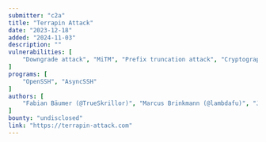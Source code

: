 ```yaml
---
submitter: "c2a"
title: "Terrapin Attack"
date: "2023-12-18"
added: "2024-11-03"
description: ""
vulnerabilities: [
    "Downgrade attack", "MiTM", "Prefix truncation attack", "Cryptographic issues"
]
programs: [
    "OpenSSH", "AsyncSSH"
]
authors: [
    "Fabian Bäumer (@TrueSkrillor)", "Marcus Brinkmann (@lambdafu)", "Jörg Schwenk (@JoergSchwenk)"
]
bounty: "undisclosed"
link: "https://terrapin-attack.com"
---
```




